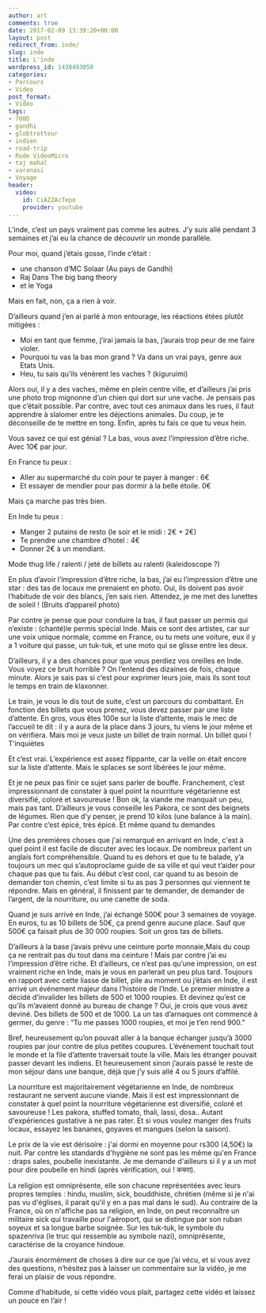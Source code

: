 ```yaml
---
author: art
comments: true
date: 2017-02-09 13:39:20+00:00
layout: post
redirect_from: inde/
slug: inde
title: L'inde
wordpress_id: 1438493050
categories:
- Parcours
- Video
post_format:
- Vidéo
tags:
- 700D
- gandhi
- globtrotteur
- indien
- road-trip
- Rode VideoMicro
- taj mahal
- varanasi
- Voyage
header:
  video:
    id: CiAZZAcTepo
    provider: youtube
---
```



L’inde, c’est un pays vraiment pas comme les autres. J’y suis allé pendant 3 semaines et j’ai eu la chance de découvrir un monde parallèle.
<!-- more -->

Pour moi, quand j’étais gosse, l’inde c’était :
- une chanson d’MC Solaar (Au pays de Gandhi)
- Raj Dans The big bang theory
- et le Yoga

Mais en fait, non, ça a rien à voir.

D’ailleurs quand j’en ai parlé à mon entourage, les réactions étées plutôt mitigées :
- Moi en tant que femme, j’irai jamais la bas, j’aurais trop peur de me faire violer.
- Pourquoi tu vas la bas mon grand ? Va dans un vrai pays, genre aux Etats Unis.
- Heu, tu sais qu’ils vénèrent les vaches ? (kiguruimi)

Alors oui, il y a des vaches, même en plein centre ville, et d’ailleurs j’ai pris une photo trop mignonne d’un chien qui dort sur une vache. Je pensais pas que c’était possible. Par contre, avec tout ces animaux dans les rues, il faut apprendre à slalomer entre les déjections animales. Du coup, je te déconseille de te mettre en tong. Enfin, après tu fais ce que tu veux hein.

Vous savez ce qui est génial ? La bas, vous avez l’impression d’être riche. Avec 10€ par jour.

En France tu peux :
- Aller au supermarché du coin pour te payer à manger : 6€
- Et essayer de mendier pour pas dormir à la belle étoile. 0€

Mais ça marche pas très bien.

En Inde tu peux :
- Manger 2 putains de resto (le soir et le midi : 2€ + 2€)
- Te prendre une chambre d’hotel : 4€
- Donner 2€ à un mendiant.

Mode thug life / ralenti / jeté de billets au ralenti (kaleidoscope ?)

En plus d’avoir l’impression d’être riche, la bas, j’ai eu l’impression d’être une star : des tas de locaux me prenaient en photo. Oui, ils doivent pas avoir l’habitude de voir des blancs, j’en sais rien.
Attendez, je me met des lunettes de soleil ! (Bruits d’appareil photo)

Par contre je pense que pour conduire la bas, il faut passer un permis qui n’existe : (chanté)le permis spécial Inde. Mais ce sont des artistes, car sur une voix unique normale, comme en France, ou tu mets une voiture, eux il y a 1 voiture qui passe, un tuk-tuk, et une moto qui se glisse entre les deux.

D’ailleurs, il y a des chances pour que vous perdiez vos oreilles en Inde. Vous voyez ce bruit horrible ? On l’entend des dizaines de fois, chaque minute. Alors je sais pas si c’est pour exprimer leurs joie, mais ils sont tout le temps en train de klaxonner.

Le train, je vous le dis tout de suite, c’est un parcours du combattant. En fonction des billets que vous prenez, vous devez passer par une liste d’attente. En gros, vous êtes 100e sur la liste d’attente, mais le mec de l’accueil te dit :
il y a aura de la place dans 3 jours, tu viens le jour même et on vérifiera.
Mais moi je veux juste un billet de train normal. Un billet quoi !
T’inquiètes

Et c’est vrai. L’expérience est assez flippante, car la veille on était encore sur la liste d’attente. Mais le splaces se sont libérées le jour même.

Et je ne peux pas finir ce sujet sans parler de bouffe. Franchement, c’est impressionnant de constater à quel point la nourriture végétarienne est diversifié, coloré et savoureuse ! Bon ok, la viande me manquait un peu, mais pas tant. D’ailleurs je vous conseille les Pakora, ce sont des beignets de légumes. Rien que d’y penser, je prend 10 kilos (une balance à la main). Par contre c’est épicé, très épicé. Et même quand tu demandes

Une des premières choses que j'ai remarqué en arrivant en Inde, c'est à quel point il est facile de discuter avec les locaux. De nombreux parlent un anglais fort compréhensible. Quand tu es dehors et que tu te balade, y’a toujours un mec qui s’autoproclame guide de sa ville et qui veut t’aider pour chaque pas que tu fais. Au début c’est cool, car quand tu as besoin de demander ton chemin, c’est limite si tu as pas 3 personnes qui viennent te répondre. Mais en général, il finissent par te demander, de demander de l’argent, de la nourriture, ou une canette de soda.

Quand je suis arrivé en Inde, j’ai échangé 500€ pour 3 semaines de voyage. En euros, tu as 10 billets de 50€, ça prend genre aucune place. Sauf que 500€ ça faisait plus de 30 000 roupies. Soit un gros tas de billets.

D’ailleurs à la base j’avais prévu une ceinture porte monnaie,Mais du coup ça ne rentrait pas du tout dans ma ceinture ! Mais par contre j’ai eu l’impression d’être riche. Et d’ailleurs, ce n’est pas qu’une impression, on est vraiment riche en Inde, mais je vous en parlerait un peu plus tard. Toujours en rapport avec cette liasse de billet, pile au moment ou j’étais en Inde, il est arrivé un événement majeur dans l’histoire de l’Inde. Le premier ministre a décidé d’invalider les billets de 500 et 1000 roupies. Et devinez qu’est ce qu’ils m’avaient donné au bureau de change ? Oui, je crois que vous avez deviné. Des billets de 500 et de 1000. La un tas d’arnaques ont commencé à germer, du genre : “Tu me passes 1000 roupies, et moi je t’en rend 900.”

Bref, heureusement qu’on pouvait aller à la banque échanger jusqu’à 3000 roupies par jour contre de plus petites coupures. L’événement touchait tout le monde et la file d’attente traversait toute la ville. Mais les étranger pouvait passer devant les indiens. Et heureusement sinon j’aurais passé le reste de mon séjour dans une banque, déjà que j’y suis allé 4 ou 5 jours d’affilé.

La nourriture est majoritairement végétarienne en Inde, de nombreux restaurant ne servent aucune viande. Mais il est est impressionnant de constater à quel point la nourriture végétarienne est diversifié, coloré et savoureuse ! Les pakora, stuffed tomato, thali, lassi, dosa.. Autant d'expériences gustative à ne pas rater. Et si vous voulez manger des fruits locaux, essayez les bananes, goyaves et mangues (selon la saison).

Le prix de la vie est dérisoire : j'ai dormi en moyenne pour rs300 (4,50€) la nuit. Par contre les standards d'hygiène ne sont pas les même qu'en France : draps sales, poubelle inexistante. Je me demande d'ailleurs si il y a un mot pour dire poubelle en hindi (après vérification, oui ! कचरा).

La religion est omniprésente, elle son chacune représentées avec leurs propres temples : hindu, muslim, sick, bouddhiste, chrétien (même si je n'ai pas vu d'églises, il parait qu'il y en a pas mal dans le sud). Au contraire de la France, où on n'affiche pas sa religion, en Inde, on peut reconnaître un militaire sick qui travaille pour l'aéroport, qui se distingue par son ruban soyeux et sa longue barbe soignée. Sur les tuk-tuk, le symbole du spazenriva (le truc qui ressemble au symbole nazi), omniprésente, caractérise de la croyance hindoue.

J’aurais énormément de choses à dire sur ce que j’ai vécu, et si vous avez des questions, n’hésitez pas à laisser un commentaire sur la vidéo, je me ferai un plaisir de vous répondre.

Comme d’habitude, si cette vidéo vous plait, partagez cette vidéo et laissez un pouce en l’air !
